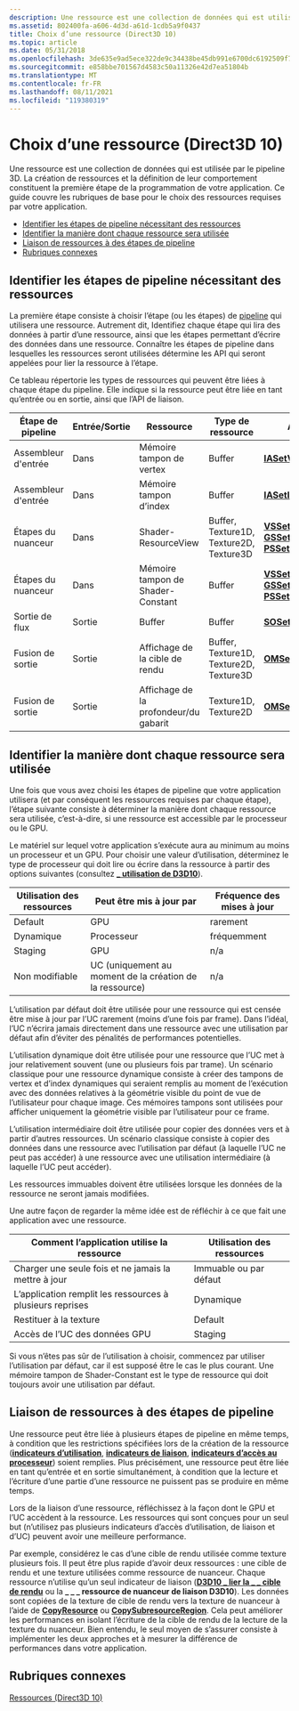 ```yaml
---
description: Une ressource est une collection de données qui est utilisée par le pipeline 3D.
ms.assetid: 802400fa-a606-4d3d-a61d-1cdb5a9f0437
title: Choix d’une ressource (Direct3D 10)
ms.topic: article
ms.date: 05/31/2018
ms.openlocfilehash: 3de635e9ad5ece322de9c34438be45db991e6700dc6192509f70b6b0f53e351b
ms.sourcegitcommit: e858bbe701567d4583c50a11326e42d7ea51804b
ms.translationtype: MT
ms.contentlocale: fr-FR
ms.lasthandoff: 08/11/2021
ms.locfileid: "119380319"
---
```

# <a name="choosing-a-resource-direct3d-10"></a>Choix d’une ressource (Direct3D 10)

Une ressource est une collection de données qui est utilisée par le pipeline 3D. La création de ressources et la définition de leur comportement constituent la première étape de la programmation de votre application. Ce guide couvre les rubriques de base pour le choix des ressources requises par votre application.

-   [Identifier les étapes de pipeline nécessitant des ressources](#identify-pipeline-stages-that-need-resources)
-   [Identifier la manière dont chaque ressource sera utilisée](#identify-how-each-resource-will-be-used)
-   [Liaison de ressources à des étapes de pipeline](#binding-resources-to-pipeline-stages)
-   [Rubriques connexes](#related-topics)

## <a name="identify-pipeline-stages-that-need-resources"></a>Identifier les étapes de pipeline nécessitant des ressources

La première étape consiste à choisir l’étape (ou les étapes) de [pipeline](d3d10-graphics-programming-guide-pipeline-stages.md) qui utilisera une ressource. Autrement dit, Identifiez chaque étape qui lira des données à partir d’une ressource, ainsi que les étapes permettant d’écrire des données dans une ressource. Connaître les étapes de pipeline dans lesquelles les ressources seront utilisées détermine les API qui seront appelées pour lier la ressource à l’étape.

Ce tableau répertorie les types de ressources qui peuvent être liées à chaque étape du pipeline. Elle indique si la ressource peut être liée en tant qu’entrée ou en sortie, ainsi que l’API de liaison.



| Étape de pipeline  | Entrée/Sortie | Ressource               | Type de ressource                           | API de liaison                                                                                                                                                                                                |
|-----------------|--------|------------------------|-----------------------------------------|---------------------------------------------------------------------------------------------------------------------------------------------------------------------------------------------------------|
| Assembleur d'entrée | Dans     | Mémoire tampon de vertex          | Buffer                                  | [**IASetVertexBuffers**](/windows/desktop/api/D3D10/nf-d3d10-id3d10device-iasetvertexbuffers)                                                                                                                                           |
| Assembleur d'entrée | Dans     | Mémoire tampon d’index           | Buffer                                  | [**IASetIndexBuffer**](/windows/desktop/api/D3D10/nf-d3d10-id3d10device-iasetindexbuffer)                                                                                                                                               |
| Étapes du nuanceur   | Dans     | Shader-ResourceView    | Buffer, Texture1D, Texture2D, Texture3D | [**VSSetShaderResources**](/windows/desktop/api/D3D10/nf-d3d10-id3d10device-vssetshaderresources), [**GSSetShaderResources**](/windows/desktop/api/D3D10/nf-d3d10-id3d10device-gssetshaderresources), [**PSSetShaderResources**](/windows/desktop/api/D3D10/nf-d3d10-id3d10device-pssetshaderresources) |
| Étapes du nuanceur   | Dans     | Mémoire tampon de Shader-Constant | Buffer                                  | [**VSSetConstantBuffers**](/windows/desktop/api/D3D10/nf-d3d10-id3d10device-vssetconstantbuffers), [**GSSetConstantBuffers**](/windows/desktop/api/D3D10/nf-d3d10-id3d10device-gssetconstantbuffers), [**PSSetConstantBuffers**](/windows/desktop/api/D3D10/nf-d3d10-id3d10device-pssetconstantbuffers) |
| Sortie de flux   | Sortie    | Buffer                 | Buffer                                  | [**SOSetTargets**](/windows/desktop/api/D3D10/nf-d3d10-id3d10device-sosettargets)                                                                                                                                                       |
| Fusion de sortie   | Sortie    | Affichage de la cible de rendu     | Buffer, Texture1D, Texture2D, Texture3D | [**OMSetRenderTargets**](/windows/desktop/api/D3D10/nf-d3d10-id3d10device-omsetrendertargets)                                                                                                                                           |
| Fusion de sortie   | Sortie    | Affichage de la profondeur/du gabarit     | Texture1D, Texture2D                    | [**OMSetRenderTargets**](/windows/desktop/api/D3D10/nf-d3d10-id3d10device-omsetrendertargets)                                                                                                                                           |



 

## <a name="identify-how-each-resource-will-be-used"></a>Identifier la manière dont chaque ressource sera utilisée

Une fois que vous avez choisi les étapes de pipeline que votre application utilisera (et par conséquent les ressources requises par chaque étape), l’étape suivante consiste à déterminer la manière dont chaque ressource sera utilisée, c’est-à-dire, si une ressource est accessible par le processeur ou le GPU.

Le matériel sur lequel votre application s’exécute aura au minimum au moins un processeur et un GPU. Pour choisir une valeur d’utilisation, déterminez le type de processeur qui doit lire ou écrire dans la ressource à partir des options suivantes (consultez [**\_ utilisation de D3D10**](/windows/desktop/api/D3D10/ne-d3d10-d3d10_usage)).



| Utilisation des ressources | Peut être mis à jour par                    | Fréquence des mises à jour |
|----------------|--------------------------------------|---------------------|
| Default        | GPU                                  | rarement        |
| Dynamique        | Processeur                                  | fréquemment          |
| Staging        | GPU                                  | n/a                 |
| Non modifiable      | UC (uniquement au moment de la création de la ressource) | n/a                 |



 

L’utilisation par défaut doit être utilisée pour une ressource qui est censée être mise à jour par l’UC rarement (moins d’une fois par frame). Dans l’idéal, l’UC n’écrira jamais directement dans une ressource avec une utilisation par défaut afin d’éviter des pénalités de performances potentielles.

L’utilisation dynamique doit être utilisée pour une ressource que l’UC met à jour relativement souvent (une ou plusieurs fois par trame). Un scénario classique pour une ressource dynamique consiste à créer des tampons de vertex et d’index dynamiques qui seraient remplis au moment de l’exécution avec des données relatives à la géométrie visible du point de vue de l’utilisateur pour chaque image. Ces mémoires tampons sont utilisées pour afficher uniquement la géométrie visible par l’utilisateur pour ce frame.

L’utilisation intermédiaire doit être utilisée pour copier des données vers et à partir d’autres ressources. Un scénario classique consiste à copier des données dans une ressource avec l’utilisation par défaut (à laquelle l’UC ne peut pas accéder) à une ressource avec une utilisation intermédiaire (à laquelle l’UC peut accéder).

Les ressources immuables doivent être utilisées lorsque les données de la ressource ne seront jamais modifiées.

Une autre façon de regarder la même idée est de réfléchir à ce que fait une application avec une ressource.



| Comment l’application utilise la ressource     | Utilisation des ressources       |
|---------------------------------------|----------------------|
| Charger une seule fois et ne jamais la mettre à jour            | Immuable ou par défaut |
| L’application remplit les ressources à plusieurs reprises | Dynamique              |
| Restituer à la texture                     | Default              |
| Accès de l’UC des données GPU                | Staging              |



 

Si vous n’êtes pas sûr de l’utilisation à choisir, commencez par utiliser l’utilisation par défaut, car il est supposé être le cas le plus courant. Une mémoire tampon de Shader-Constant est le type de ressource qui doit toujours avoir une utilisation par défaut.

## <a name="binding-resources-to-pipeline-stages"></a>Liaison de ressources à des étapes de pipeline

Une ressource peut être liée à plusieurs étapes de pipeline en même temps, à condition que les restrictions spécifiées lors de la création de la ressource ([**indicateurs d’utilisation**](/windows/desktop/api/D3D10/ne-d3d10-d3d10_usage), [**indicateurs de liaison**](/windows/desktop/api/D3D10/ne-d3d10-d3d10_bind_flag), [**indicateurs d’accès au processeur**](/windows/desktop/api/D3D10/ne-d3d10-d3d10_cpu_access_flag)) soient remplies. Plus précisément, une ressource peut être liée en tant qu’entrée et en sortie simultanément, à condition que la lecture et l’écriture d’une partie d’une ressource ne puissent pas se produire en même temps.

Lors de la liaison d’une ressource, réfléchissez à la façon dont le GPU et l’UC accèdent à la ressource. Les ressources qui sont conçues pour un seul but (n’utilisez pas plusieurs indicateurs d’accès d’utilisation, de liaison et d’UC) peuvent avoir une meilleure performance.

Par exemple, considérez le cas d’une cible de rendu utilisée comme texture plusieurs fois. Il peut être plus rapide d’avoir deux ressources : une cible de rendu et une texture utilisées comme ressource de nuanceur. Chaque ressource n’utilise qu’un seul indicateur de liaison ([**D3D10 \_ lier la \_ \_ cible de rendu**](/windows/desktop/api/D3D10/ne-d3d10-d3d10_bind_flag) ou la **\_ \_ \_ ressource de nuanceur de liaison D3D10**). Les données sont copiées de la texture de cible de rendu vers la texture de nuanceur à l’aide de [**CopyResource**](/windows/desktop/api/D3D10/nf-d3d10-id3d10device-copyresource) ou [**CopySubresourceRegion**](/windows/desktop/api/D3D10/nf-d3d10-id3d10device-copysubresourceregion). Cela peut améliorer les performances en isolant l’écriture de la cible de rendu de la lecture de la texture du nuanceur. Bien entendu, le seul moyen de s’assurer consiste à implémenter les deux approches et à mesurer la différence de performances dans votre application.

## <a name="related-topics"></a>Rubriques connexes

<dl> <dt>

[Ressources (Direct3D 10)](d3d10-graphics-programming-guide-resources.md)
</dt> </dl>

 

 



